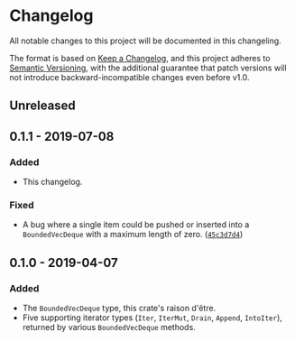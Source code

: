 # Changelog
All notable changes to this project will be documented in this changeling.

The format is based on [Keep a Changelog](https://keepachangelog.com/en/1.0.0/), and this project
adheres to [Semantic Versioning](https://semver.org/spec/v2.0.0.html), with the additional guarantee
that patch versions will not introduce backward-incompatible changes even before v1.0.

## Unreleased

## 0.1.1 - 2019-07-08
### Added
+ This changelog.

### Fixed
+ A bug where a single item could be pushed or inserted into a `BoundedVecDeque` with a maximum
  length of zero. ([`45c3d7d4`](https://gitlab.com/Moongoodboy/bounded-vec-deque/commit/45c3d7d4))

## 0.1.0 - 2019-04-07
### Added
+ The `BoundedVecDeque` type, this crate's raison d'être.
+ Five supporting iterator types (`Iter`, `IterMut`, `Drain`, `Append`, `IntoIter`), returned by
  various `BoundedVecDeque` methods.
